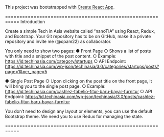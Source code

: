 This project was bootstrapped with [Create React App](https://github.com/facebook/create-react-app).

===========================================================
Introduction

Create a simple Tech in Asia website called “nanoTIA” using React, Redux, and Bootstrap. Your
Git repository has to be on GitHub, make it a private repository and invite me (@opam22) as
collaborator.

You only need to show two pages:
● Front Page
○ Shows a list of posts with title and a snippet of the post content.
○ Example: ​https://id.techinasia.com/category/startups
○ API Endpoint:
https://id.techinasia.com/wp-json/techinasia/3.0/categories/startups/posts?page=1&per_page=5

● Single Post Page
○ Upon clicking on the post title on the front page, it will bring you to the single post
page.
○ Example: ​https://id.techinasia.com/cashlez-fabelio-fitur-baru-bayar-furnitur
○ API Endpoint:
https://id.techinasia.com/wp-json/techinasia/3.0/posts/cashlez-fabelio-fitur-baru-bayar-furnitur

You don’t need to design any layout or elements, you can use the default Bootstrap theme. We
need you to use Redux for managing the state.

===========================================================
